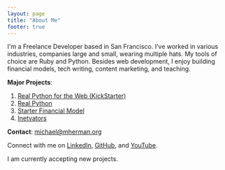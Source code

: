 ```yaml
---
layout: page
title: "About Me"
footer: true
---
```


I'm a Freelance Developer based in San Francisco. I’ve worked in various industries, companies large and small, wearing multiple hats. My tools of choice are Ruby and Python. Besides web development, I enjoy building financial models, tech writing, content marketing, and teaching. 

<strong>Major Projects</strong>:

1. [Real Python for the Web (KickStarter)](http://www.kickstarter.com/projects/1369857650/real-python-for-web-development-featuring-web2py)
2. [Real Python](http://www.realpython.com)
2. [Starter Financial Model](http://www.starterfinancialmodel.com/)
3. [Inetvators](http://www.inetvators.com)


**Contact**: michael@mherman.org

Connect with me on [LinkedIn](http://www.linkedin.com/pub/michael-herman/3b/a94/4), [GitHub](https://github.com/mjhea0/), and [YouTube](http://www.youtube.com/hermanmu).

I am currently accepting new projects.
